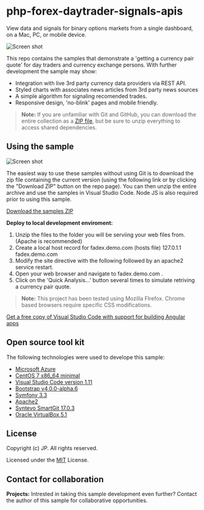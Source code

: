 # php-forex-daytrader-signals-apis
View data and signals for binary options markets from a single dashboard, on a Mac, PC, or mobile device.

![Screen shot](https://github.com/185SE14THST/php-forex-daytrader-signals-apis/blob/master/sample.jpg "Sample #1")

This repo contains the samples that demonstrate a 'getting a currency pair quote' for day traders and currency exchange persons. With further development the sample may show:
* Integration with live 3rd party currency data providers via REST API.
* Styled charts with associates news articles from 3rd party news sources
* A simple algorithm for signaling recomended trades.
* Responsive design, 'no-blink' pages and mobile friendly.

> **Note:** If you are unfamiliar with Git and GitHub, you can download the entire collection as a 
> [ZIP file](../../archive/master.zip), but be 
> sure to unzip everything to access shared dependencies. 

## Using the sample

![Screen shot](https://github.com/185SE14THST/php-forex-daytrader-signals-apis/blob/master/sample2.jpg "Sample #2")

The easiest way to use these samples without using Git is to download the zip file containing the current version (using the following link or by clicking the "Download ZIP" button on the repo page). You can then unzip the entire archive and use the samples in Visual Studio Code. Node JS is also required prior to using this sample.

   [Download the samples ZIP](../../archive/master.zip)

   **Deploy to local development enviroment:** 
   1. Unzip the files to the folder you will be serviing your web files from. (Apache is recommended)
   2. Create a local host record for fadex.demo.com (hosts file)
       127.0.1.1       fadex.demo.com
   3. Modify the site directive with the following followed by an apache2 service restart.
   4. Open your web browser and navigate to fadex.demo.com .
   5. Click on the 'Quick Analysis...' button several times to simulate retriving a currency pair quote.
   
> **Note:** This project has been tested using Mozilla FIrefox. Chrome based browsers require specific CSS modifications.

[Get a free copy of Visual Studio Code with support for building Angular apps](https://code.visualstudio.com/download)

## Open source tool kit
The following technologies were used to develope this sample:
* [Microsoft Azure](https://azure.microsoft.com/en-us/)
* [CentOS 7 x86_64 minimal](https://www.centos.org/)
* [Visual Studio Code version 1.11](https://code.visualstudio.com/)
* [Bootstrap v4.0.0-alpha.6](https://v4-alpha.getbootstrap.com/)
* [Symfony 3.3](https://symfony.com/download)
* [Apache2](http://httpd.apache.org/)
* [Syntevo SmartGit 17.0.3](http://www.syntevo.com/smartgit/)
* [Oracle VirtualBox 5.1](https://www.virtualbox.org/)


## License

Copyright (c) JP. All rights reserved.

Licensed under the [MIT](LICENSE.txt) License.

## Contact for collaboration
**Projects:** Intrested in taking this sample development even further? Contact the author of this sample for collaborative opportunities.
